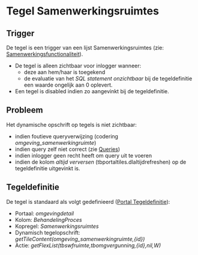 # Tegel Samenwerkingsruimtes

## Trigger

De tegel is een trigger van een lijst Samenwerkingsruimtes (zie: [Samenwerkingsfunctionaliteit](../../../instellen_inrichten/samenwerkingsfunctionaliteit.md)).

  - De tegel is alleen zichtbaar voor inlogger wanneer:
    - deze aan hem/haar is toegekend
    - de evaluatie van het *SQL statement onzichtbaar* bij de tegeldefinitie een waarde ongelijk aan 0 oplevert.
  - Een tegel is disabled indien zo aangevinkt bij de tegeldefinitie.

## Probleem

Het dynamische opschrift op tegels is niet zichtbaar:

  - indien foutieve queryverwijzing (codering *omgeving_samenwerkingruimte*)
  - indien query zelf niet correct (zie [Queries](../../../instellen_inrichten/queries.md))
  - indien inlogger geen recht heeft om query uit te voeren
  - indien de kolom *altijd verversen* (tbportaltiles.dlaltijdrefreshen) op de tegeldefinitie uitgevinkt is.

## Tegeldefinitie

De tegel is standaard als volgt gedefinieerd ([Portal Tegeldefinitie](../../../instellen_inrichten/portaldefinitie/portal_tegel.md)):

  - Portaal: *omgevingdetail*
  - Kolom: *BehandelingProces*
  - Kopregel: *Samenwerkingsruimtes*
  - Dynamisch tegelopschrift: *getTileContent(omgeving_samenwerkingruimte,{id})*
  - Actie: *getFlexList(tbswfruimte,tbomgvergunning,{id},nil,W)*


